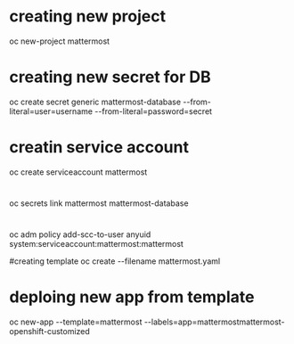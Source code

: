 # creating new project
oc new-project mattermost

# creating new secret for DB
oc create secret generic mattermost-database --from-literal=user=username --from-literal=password=secret

# creatin service account
oc create serviceaccount mattermost

# 
oc secrets link mattermost mattermost-database

# 
oc adm policy add-scc-to-user anyuid system:serviceaccount:mattermost:mattermost

#creating template
oc create --filename mattermost.yaml

# deploing new app from template
oc new-app --template=mattermost --labels=app=mattermostmattermost-openshift-customized
